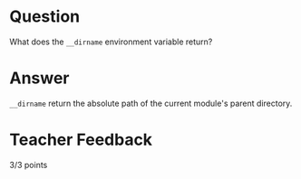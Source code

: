# Question

What does the `__dirname` environment variable return? 

# Answer
`__dirname` return the absolute path of the current module's parent directory. 
# Teacher Feedback

3/3 points